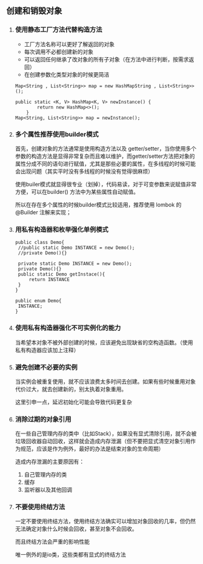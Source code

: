 ## 创建和销毁对象

1. ### 使用静态工厂方法代替构造方法

   - 工厂方法名称可以更好了解返回的对象
   - 每次调用不必都创建新的对象
   - 可以返回任何继承了改对象的所有子对象（在方法中进行判断，按需求返回）
   - 在创建参数化类型对象的时候更简洁

   ```
   Map<String , List<String>> map = new HashMapString , List<String>>();
   
   public static <K, V> HashMap<K, V> newInstance() {
           return new HashMap<>();
       }
   Map<String, List<String>> map = newInstance();
   ```

2. ### 多个属性推荐使用builder模式

   首先，创建对象的方法通常是使用构造方法以及 getter/setter，当你使用多个参数的构造方法是显得非常复杂而且难以维护，而getter/setter方法把对象的属性分成不同的语句进行赋值，尤其是那些必要的属性，在多线程的时候可能会出现问题（其实平时没有多线程的时候没有觉得很麻烦）

   使用builer模式就显得很专业（划掉），代码易读，对于可变参数来说赋值非常方便，可以在builder() 方法中为某些属性自动赋值。

   所以在存在多个属性的时候builder模式比较适用，推荐使用 lombok 的@Builder 注解来实现；

3. ### 用私有构造器和枚举强化单例模式

   ```
   public class Demo{
   	//public static Demo INSTANCE = new Demo();
   	//private Demo(){}
   	
   	private static Demo INSTANCE = new Demo();
   	private Demo(){}
   	public static Demo getInstace(){
   		return INSTANCE
   	}	
   }
   
   public enum Demo{
   	INSTANCE;
   }
   ```

4. ### 使用私有构造器强化不可实例化的能力

   当希望本对象不被外部创建的时候，应该避免出现缺省的空构造函数。（使用私有构造器应该加上注释）

5. ### 避免创建不必要的实例

   当实例会被重复使用，就不应该浪费太多时间去创建。如果有些时候重用对象代价过大，就去创建新的，别太执着对象重用。

   这里引申一点，延迟初始化可能会导致代码更复杂

6. ### 消除过期的对象引用

   在一些自己管理内存的类中（比如Stack），如果没有显式清除引用，就不会被垃圾回收器自动回收，这样就会造成内存泄漏（但不要把显式清空对象引用作为规范，应该是作为例外，最好的办法是结束对象的生命周期）

   造成内存泄漏的主要原因有：

   1. 自己管理内存的类
   2. 缓存
   3. 监听器以及其他回调

7. ### 不要使用终结方法

   一定不要使用终结方法，使用终结方法确实可以增加对象回收的几率，但仍然无法确定对象什么时候会回收，甚至对象不会回收。

   而且终结方法会严重的影响性能

   唯一例外的是io类，这些类都有显式的终结方法